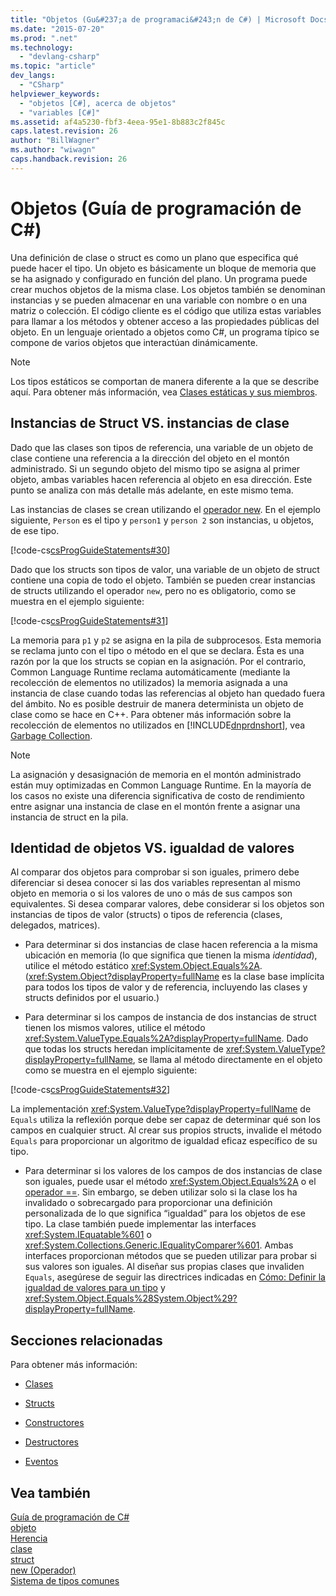 ```yaml
---
title: "Objetos (Gu&#237;a de programaci&#243;n de C#) | Microsoft Docs"
ms.date: "2015-07-20"
ms.prod: ".net"
ms.technology: 
  - "devlang-csharp"
ms.topic: "article"
dev_langs: 
  - "CSharp"
helpviewer_keywords: 
  - "objetos [C#], acerca de objetos"
  - "variables [C#]"
ms.assetid: af4a5230-fbf3-4eea-95e1-8b883c2f845c
caps.latest.revision: 26
author: "BillWagner"
ms.author: "wiwagn"
caps.handback.revision: 26
---
```

# Objetos (Gu&#237;a de programaci&#243;n de C#)
Una definición de clase o struct es como un plano que especifica qué puede hacer el tipo.  Un objeto es básicamente un bloque de memoria que se ha asignado y configurado en función del plano.  Un programa puede crear muchos objetos de la misma clase.  Los objetos también se denominan instancias y se pueden almacenar en una variable con nombre o en una matriz o colección.  El código cliente es el código que utiliza estas variables para llamar a los métodos y obtener acceso a las propiedades públicas del objeto.  En un lenguaje orientado a objetos como C\#, un programa típico se compone de varios objetos que interactúan dinámicamente.  
  
> [!NOTE]
>  Los tipos estáticos se comportan de manera diferente a la que se describe aquí.  Para obtener más información, vea [Clases estáticas y sus miembros](../../../csharp/programming-guide/classes-and-structs/static-classes-and-static-class-members.md).  
  
## Instancias de Struct VS. instancias de clase  
 Dado que las clases son tipos de referencia, una variable de un objeto de clase contiene una referencia a la dirección del objeto en el montón administrado.  Si un segundo objeto del mismo tipo se asigna al primer objeto, ambas variables hacen referencia al objeto en esa dirección.  Este punto se analiza con más detalle más adelante, en este mismo tema.  
  
 Las instancias de clases se crean utilizando el [operador new](../../../csharp/language-reference/keywords/new-operator.md).  En el ejemplo siguiente, `Person` es el tipo y `person1` y `person 2` son instancias, u objetos, de ese tipo.  
  
 [!code-cs[csProgGuideStatements#30](../../../csharp/programming-guide/classes-and-structs/codesnippet/csharp/objects_1.cs)]  
  
 Dado que los structs son tipos de valor, una variable de un objeto de struct contiene una copia de todo el objeto.  También se pueden crear instancias de structs utilizando el operador `new`, pero no es obligatorio, como se muestra en el ejemplo siguiente:  
  
 [!code-cs[csProgGuideStatements#31](../../../csharp/programming-guide/classes-and-structs/codesnippet/csharp/objects_2.cs)]  
  
 La memoria para `p1` y `p2` se asigna en la pila de subprocesos.  Esta memoria se reclama junto con el tipo o método en el que se declara.  Ésta es una razón por la que los structs se copian en la asignación.  Por el contrario, Common Language Runtime reclama automáticamente \(mediante la recolección de elementos no utilizados\) la memoria asignada a una instancia de clase cuando todas las referencias al objeto han quedado fuera del ámbito.  No es posible destruir de manera determinista un objeto de clase como se hace en C\+\+.  Para obtener más información sobre la recolección de elementos no utilizados en [!INCLUDE[dnprdnshort](../../../csharp/getting-started/includes/dnprdnshort-md.md)], vea [Garbage Collection](../Topic/Garbage%20Collection.md).  
  
> [!NOTE]
>  La asignación y desasignación de memoria en el montón administrado están muy optimizadas en Common Language Runtime.  En la mayoría de los casos no existe una diferencia significativa de costo de rendimiento entre asignar una instancia de clase en el montón frente a asignar una instancia de struct en la pila.  
  
## Identidad de objetos VS. igualdad de valores  
 Al comparar dos objetos para comprobar si son iguales, primero debe diferenciar si desea conocer si las dos variables representan al mismo objeto en memoria o si los valores de uno o más de sus campos son equivalentes.  Si desea comparar valores, debe considerar si los objetos son instancias de tipos de valor \(structs\) o tipos de referencia \(clases, delegados, matrices\).  
  
-   Para determinar si dos instancias de clase hacen referencia a la misma ubicación en memoria \(lo que significa que tienen la misma *identidad*\), utilice el método estático <xref:System.Object.Equals%2A>.  \(<xref:System.Object?displayProperty=fullName> es la clase base implícita para todos los tipos de valor y de referencia, incluyendo las clases y structs definidos por el usuario.\)  
  
-   Para determinar si los campos de instancia de dos instancias de struct tienen los mismos valores, utilice el método <xref:System.ValueType.Equals%2A?displayProperty=fullName>.  Dado que todas los structs heredan implícitamente de <xref:System.ValueType?displayProperty=fullName>, se llama al método directamente en el objeto como se muestra en el ejemplo siguiente:  
  
 [!code-cs[csProgGuideStatements#32](../../../csharp/programming-guide/classes-and-structs/codesnippet/csharp/objects_3.cs)]  
  
 La implementación <xref:System.ValueType?displayProperty=fullName> de `Equals` utiliza la reflexión porque debe ser capaz de determinar qué son los campos en cualquier struct.  Al crear sus propios structs, invalide el método `Equals` para proporcionar un algoritmo de igualdad eficaz específico de su tipo.  
  
-   Para determinar si los valores de los campos de dos instancias de clase son iguales, puede usar el método <xref:System.Object.Equals%2A> o el [operador \=\=](../../../csharp/language-reference/operators/equality-comparison-operator.md).  Sin embargo, se deben utilizar solo si la clase los ha invalidado o sobrecargado para proporcionar una definición personalizada de lo que significa “igualdad” para los objetos de ese tipo.  La clase también puede implementar las interfaces <xref:System.IEquatable%601> o <xref:System.Collections.Generic.IEqualityComparer%601>.  Ambas interfaces proporcionan métodos que se pueden utilizar para probar si sus valores son iguales.  Al diseñar sus propias clases que invaliden `Equals`, asegúrese de seguir las directrices indicadas en [Cómo: Definir la igualdad de valores para un tipo](../../../csharp/programming-guide/statements-expressions-operators/how-to-define-value-equality-for-a-type.md) y <xref:System.Object.Equals%28System.Object%29?displayProperty=fullName>.  
  
## Secciones relacionadas  
 Para obtener más información:  
  
-   [Clases](../../../csharp/programming-guide/classes-and-structs/classes.md)  
  
-   [Structs](../../../csharp/programming-guide/classes-and-structs/structs.md)  
  
-   [Constructores](../../../csharp/programming-guide/classes-and-structs/constructors.md)  
  
-   [Destructores](../../../csharp/programming-guide/classes-and-structs/destructors.md)  
  
-   [Eventos](../../../csharp/programming-guide/events/index.md)  
  
## Vea también  
 [Guía de programación de C\#](../../../csharp/programming-guide/index.md)   
 [objeto](../../../csharp/language-reference/keywords/object.md)   
 [Herencia](../../../csharp/programming-guide/classes-and-structs/inheritance.md)   
 [clase](../../../csharp/language-reference/keywords/class.md)   
 [struct](../../../csharp/language-reference/keywords/struct.md)   
 [new \(Operador\)](../../../csharp/language-reference/keywords/new-operator.md)   
 [Sistema de tipos comunes](../../../standard/base-types/common-type-system.md)